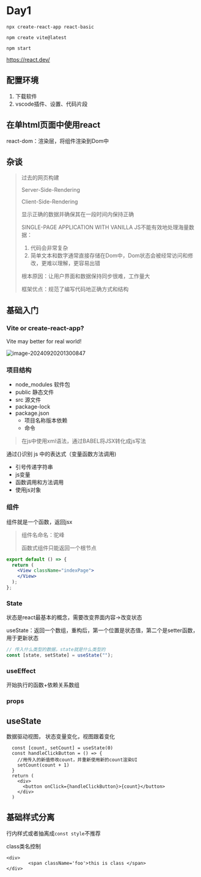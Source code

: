 # Day1

`npx create-react-app react-basic`

`npm create vite@latest`

`npm start`



https://react.dev/

## 配置环境

1. 下载软件
2. vscode插件、设置、代码片段



## 在单html页面中使用react

react-dom：渲染层，将组件渲染到Dom中

## 杂谈

> 过去的网页构建
>
> Server-Side-Rendering
>
> Client-Side-Rendering
>
> 显示正确的数据并确保其在一段时间内保持正确
>
> SINGLE-PAGE APPLICATION WITH VANILLA JS不能有效地处理海量数据：
>
> 1. 代码会非常复杂
> 2. 简单文本和数字通常直接存储在Dom中，Dom状态会被经常访问和修改，更难以理解，更容易出错
>
> 根本原因：让用户界面和数据保持同步很难，工作量大 
>
> 框架优点：规范了编写代码地正确方式和结构



## 基础入门



### Vite or create-react-app?

Vite may better for real world!

![image-20240920201300847](./images/image-20240920201300847.png)



### 项目结构

- node_modules 软件包
- public 静态文件
- src 源文件
- package-lock
- package.json
    - 项目名称版本依赖
    - 命令 


> 在js中使用xml语法，通过BABEL将JSX转化成js写法

通过{}识别 js 中的表达式（变量函数方法调用)

- 引号传递字符串
- js变量
- 函数调用和方法调用
- 使用js对象

### 组件

组件就是一个函数，返回jsx

>  组件名命名：驼峰
>
> 函数式组件只能返回一个根节点

```jsx
export default () => {
  return (
    <View className="indexPage">
    </View>
  );
};
```



### State

状态是react最基本的概念，需要改变界面内容->改变状态

useState：返回一个数组，重构后，第一个位置是状态值，第二个是setter函数，用于更新状态

```jsx
// 传入什么类型的数据，state就是什么类型的
const [state, setState] = useState("");
```



###  useEffect

 开始执行的函数+依赖关系数组



### props

## useState

数据驱动视图， 状态变量变化，视图跟着变化

```react
  const [count, setCount] = useState(0)
  const handleClickButton = () => {
    //用传入的新值修改count，并重新使用新的count渲染UI
    setCount(count + 1)
  }
  return (
    <div>
      <button onClick={handleClickButton}>{count}</button>
    </div>
  )
```

## 基础样式分离

行内样式或者抽离成`const style`不推荐

class类名控制

```react
<div>
        <span className='foo'>this is class </span>
</div>
```
